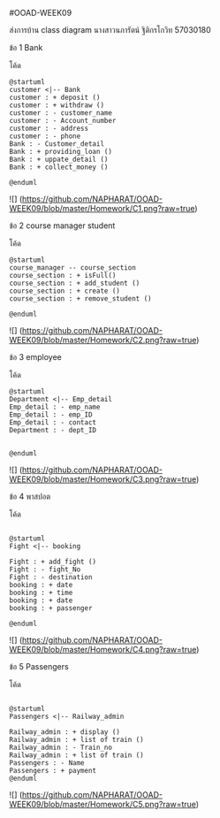 #OOAD-WEEK09

ส่งการบ้าน class diagram นางสาวนภารัตน์ ฐิติกรโกวิท 57030180

ข้อ 1 Bank

โค้ด 

```
@startuml
customer <|-- Bank
customer : + deposit ()
customer : + withdraw ()
customer : - customer_name 
customer : - Account_number 
customer : - address 
customer : - phone
Bank : - Customer_detail
Bank : + providing_loan ()
Bank : + uppate_detail ()
Bank : + collect_money ()

@enduml
```
![]
(https://github.com/NAPHARAT/OOAD-WEEK09/blob/master/Homework/C1.png?raw=true)

ข้อ 2 course manager student

โค้ด
```
@startuml
course_manager -- course_section
course_section : + isFull()
course_section : + add_student ()
course_section : + create ()
course_section : + remove_student ()

@enduml
```
![]
(https://github.com/NAPHARAT/OOAD-WEEK09/blob/master/Homework/C2.png?raw=true)

ข้อ 3 employee

โค้ด
```
@startuml
Department <|-- Emp_detail
Emp_detail : - emp_name
Emp_detail : - emp_ID
Emp_detail : - contact
Department : - dept_ID


@enduml
```
![]
(https://github.com/NAPHARAT/OOAD-WEEK09/blob/master/Homework/C3.png?raw=true)

ข้อ 4 พาสปอต

โค้ด

```

@startuml
Fight <|-- booking

Fight : + add_fight ()
Fight : - fight_No
Fight : - destination
booking : + date
booking : + time
booking : + date
booking : + passenger

@enduml

```

![]
(https://github.com/NAPHARAT/OOAD-WEEK09/blob/master/Homework/C4.png?raw=true)

ข้อ 5 Passengers

โค้ด 
```

@startuml
Passengers <|-- Railway_admin

Railway_admin : + display ()
Railway_admin : + list of train ()
Railway_admin : - Train_no 
Railway_admin : + list of train ()
Passengers : - Name 
Passengers : + payment 
@enduml

```
![]
(https://github.com/NAPHARAT/OOAD-WEEK09/blob/master/Homework/C5.png?raw=true)
